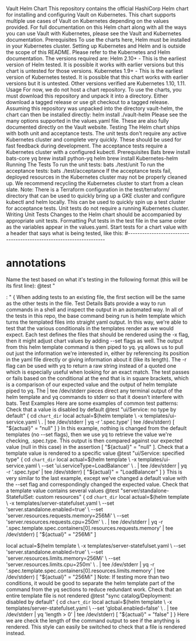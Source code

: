 Vault Helm Chart
This repository contains the official HashiCorp Helm chart for installing and configuring Vault on Kubernetes. This chart supports multiple use cases of Vault on Kubernetes depending on the values provided.
For full documentation on this Helm chart along with all the ways you can use Vault with Kubernetes, please see the Vault and Kubernetes documentation.
Prerequisites
To use the charts here, Helm must be installed in your Kubernetes cluster. Setting up Kubernetes and Helm and is outside the scope of this README. Please refer to the Kubernetes and Helm documentation.
The versions required are:
Helm 2.10+ - This is the earliest version of Helm tested. It is possible it works with earlier versions but this chart is untested for those versions.
Kubernetes 1.9+ - This is the earliest version of Kubernetes tested. It is possible that this chart works with earlier versions but it is untested. Other versions verified are Kubernetes 1.10, 1.11.
Usage
For now, we do not host a chart repository. To use the charts, you must download this repository and unpack it into a directory. Either download a tagged release or use git checkout to a tagged release. Assuming this repository was unpacked into the directory vault-helm, the chart can then be installed directly:
helm install ./vault-helm
Please see the many options supported in the values.yaml file. These are also fully documented directly on the Vault website.
Testing
The Helm chart ships with both unit and acceptance tests.
The unit tests don't require any active Kubernetes cluster and complete very quickly. These should be used for fast feedback during development. The acceptance tests require a Kubernetes cluster with a configured kubectl.
Prerequisites
Bats
brew install bats-core
yq
brew install python-yq
helm
brew install Kubernetes-helm
Running The Tests
To run the unit tests:
bats ./test/unit
To run the acceptance tests:
bats ./test/acceptance
If the acceptance tests fail, deployed resources in the Kubernetes cluster may not be properly cleaned up. We recommend recycling the Kubernetes cluster to start from a clean slate.
Note: There is a Terraform configuration in the test/terraform/ directory that can be used to quickly bring up a GKE cluster and configure kubectl and helm locally. This can be used to quickly spin up a test cluster for acceptance tests. Unit tests do not require a running Kubernetes cluster.
Writing Unit Tests
Changes to the Helm chart should be accompanied by appropriate unit tests.
Formatting
Put tests in the test file in the same order as the variables appear in the values.yaml.
Start tests for a chart value with a header that says what is being tested, like this:
#--------------------------------------------------------------------
# annotations
Name the test based on what it's testing in the following format (this will be its first line):
@test "<section being tested>: <short description of the test case>" {
When adding tests to an existing file, the first section will be the same as the other tests in the file.
Test Details
Bats provide a way to run commands in a shell and inspect the output in an automated way. In all of the tests in this repo, the base command being run is helm template which turns the templated files into straight yaml output. In this way, we're able to test that the various conditionals in the templates render as we would expect.
Each test defines the files that should be rendered using the -x flag, then it might adjust chart values by adding --set flags as well. The output from this helm template command is then piped to yq. yq allows us to pull out just the information we're interested in, either by referencing its position in the yaml file directly or giving information about it (like its length). The -r flag can be used with yq to return a raw string instead of a quoted one which is especially useful when looking for an exact match.
The test passes or fails based on the conditional at the end that is in square brackets, which is a comparison of our expected value and the output of helm template piped to yq.
The | tee /dev/stderr pieces direct any terminal output of the helm template and yq commands to stderr so that it doesn't interfere with bats.
Test Examples
Here are some examples of common test patterns:
Check that a value is disabled by default
@test "ui/Service: no type by default" {
  cd `chart_dir`
  local actual=$(helm template \
      -x templates/ui-service.yaml  \
      . | tee /dev/stderr |
      yq -r '.spec.type' | tee /dev/stderr)
  [ "${actual}" = "null" ]
}
In this example, nothing is changed from the default templates (no --set flags), then we use yq to retrieve the value we're checking, .spec.type. This output is then compared against our expected value (null in this case) in the assertion [ "${actual}" = "null" ].
Check that a template value is rendered to a specific value
@test "ui/Service: specified type" {
  cd `chart_dir`
  local actual=$(helm template \
      -x templates/ui-service.yaml  \
      --set 'ui.serviceType=LoadBalancer' \
      . | tee /dev/stderr |
      yq -r '.spec.type' | tee /dev/stderr)
  [ "${actual}" = "LoadBalancer" ]
}
This is very similar to the last example, except we've changed a default value with the --set flag and correspondingly changed the expected value.
Check that a template value contains several values
@test "server/standalone-StatefulSet: custom resources" {
  cd `chart_dir`
  local actual=$(helm template \
	  -x templates/server-statefulset.yaml  \
	  --set 'server.standalone.enabled=true' \
	  --set 'server.resources.requests.memory=256Mi' \
	  --set 'server.resources.requests.cpu=250m' \
	  . | tee /dev/stderr |
	  yq -r '.spec.template.spec.containers[0].resources.requests.memory' | tee /dev/stderr)
  [ "${actual}" = "256Mi" ]

  local actual=$(helm template \
	  -x templates/server-statefulset.yaml  \
	  --set 'server.standalone.enabled=true' \
	  --set 'server.resources.limits.memory=256Mi' \
	  --set 'server.resources.limits.cpu=250m' \
	  . | tee /dev/stderr |
	  yq -r '.spec.template.spec.containers[0].resources.limits.memory' | tee /dev/stderr)
  [ "${actual}" = "256Mi" ]
Note: If testing more than two conditions, it would be good to separate the helm template part of the command from the yq sections to reduce redundant work.
Check that an entire template file is not rendered
@test "sync catalog/Deployment: disabled by default" {
  cd `chart_dir`
  local actual=$(helm template \
      -x templates/server-statefulset.yaml  \
      --set 'global.enabled=false' \
      . | tee /dev/stderr |
      yq 'length > 0' | tee /dev/stderr)
  [ "${actual}" = "false" ]
}
Here we are check the length of the command output to see if the anything is rendered. This style can easily be switched to check that a file is rendered instead.
